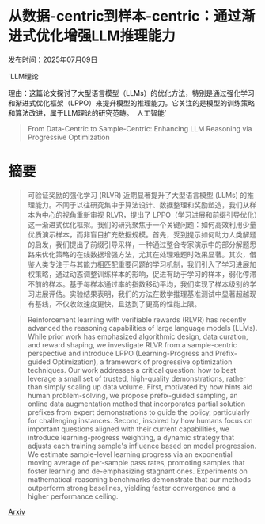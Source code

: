 # 从数据-centric到样本-centric：通过渐进式优化增强LLM推理能力

发布时间：2025年07月09日

`LLM理论

理由：这篇论文探讨了大型语言模型（LLMs）的优化方法，特别是通过强化学习和渐进式优化框架（LPPO）来提升模型的推理能力。它关注的是模型的训练策略和算法改进，属于LLM理论的研究范畴。` `人工智能`

> From Data-Centric to Sample-Centric: Enhancing LLM Reasoning via Progressive Optimization

# 摘要

> 可验证奖励的强化学习 (RLVR) 近期显著提升了大型语言模型 (LLMs) 的推理能力。不同于以往研究集中于算法设计、数据整理和奖励塑造，我们从样本为中心的视角重新审视 RLVR，提出了 LPPO（学习进展和前缀引导优化）这一渐进式优化框架。我们的研究聚焦于一个关键问题：如何高效利用少量优质演示样本，而非盲目扩充数据规模。首先，受到提示如何助力人类解题的启发，我们提出了前缀引导采样，一种通过整合专家演示中的部分解题思路来优化策略的在线数据增强方法，尤其在处理难题时效果显著。其次，借鉴人类专注于与其能力相匹配重要问题的学习机制，我们引入了学习进展加权策略，通过动态调整训练样本的影响，促进有助于学习的样本，弱化停滞不前的样本。基于每样本通过率的指数移动平均，我们实现了样本级别的学习进展评估。实验结果表明，我们的方法在数学推理基准测试中显著超越现有基线，不仅收敛速度更快，且达到了更高的性能上限。

> Reinforcement learning with verifiable rewards (RLVR) has recently advanced the reasoning capabilities of large language models (LLMs). While prior work has emphasized algorithmic design, data curation, and reward shaping, we investigate RLVR from a sample-centric perspective and introduce LPPO (Learning-Progress and Prefix-guided Optimization), a framework of progressive optimization techniques. Our work addresses a critical question: how to best leverage a small set of trusted, high-quality demonstrations, rather than simply scaling up data volume. First, motivated by how hints aid human problem-solving, we propose prefix-guided sampling, an online data augmentation method that incorporates partial solution prefixes from expert demonstrations to guide the policy, particularly for challenging instances. Second, inspired by how humans focus on important questions aligned with their current capabilities, we introduce learning-progress weighting, a dynamic strategy that adjusts each training sample's influence based on model progression. We estimate sample-level learning progress via an exponential moving average of per-sample pass rates, promoting samples that foster learning and de-emphasizing stagnant ones. Experiments on mathematical-reasoning benchmarks demonstrate that our methods outperform strong baselines, yielding faster convergence and a higher performance ceiling.

[Arxiv](https://arxiv.org/abs/2507.06573)